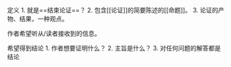 定义
	1. 就是==结束论证==？
	2. 包含[[论证]]的简要陈述的[[命题]]。
	3. 论证的产物、结果，一种观点。

作者希望听从/读者接收到的信息。

希望得到结论
	1. 作者想要证明什么？
	2. 主旨是什么？
	3. 对任何问题的解答都是结论